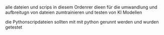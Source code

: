 alle dateien und scrips in diesem Ordenrer dieen für die umwandlung und aufbreitugn von dateien zumtrainieren und testen von KI Modellen

die Pythonscripdateien sollten mit mit python gerunnt werden und wurden getestet

